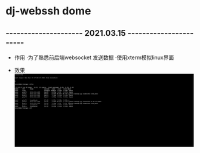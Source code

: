 # dj-webssh dome
## ---------------------  2021.03.15  -----------------------

* 作用
      ·为了熟悉前后端websocket 发送数据
      ·使用xterm模拟linux界面
      
* 效果
   ![](./images/w.png)      
      
